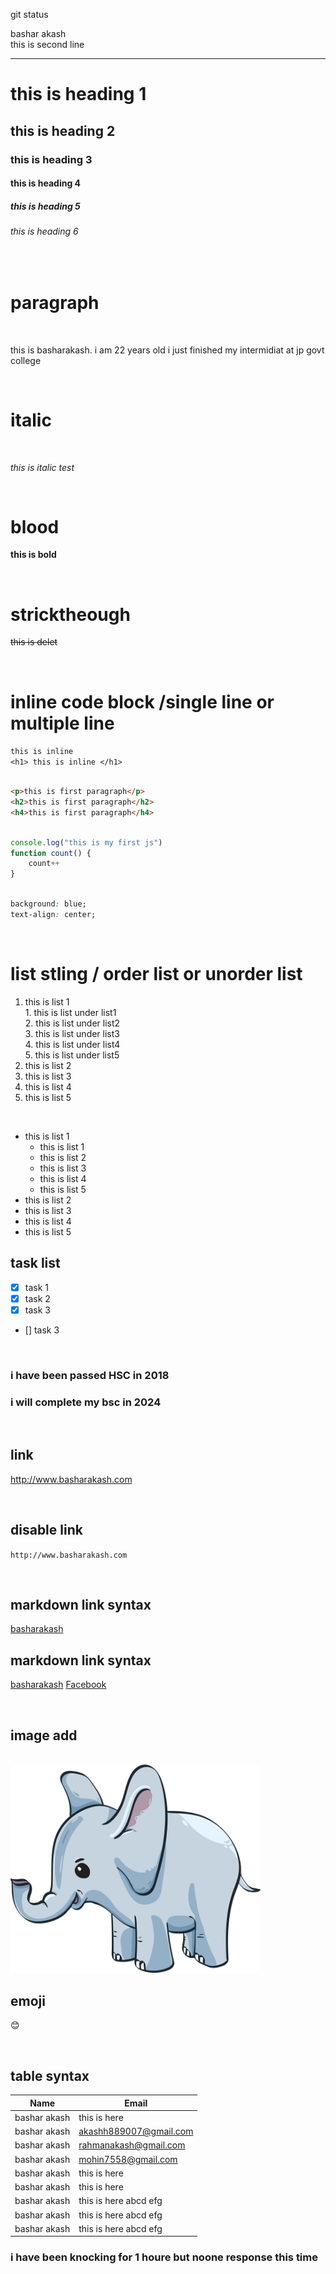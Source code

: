 git status
<!-- markdown tutorial-->

bashar akash  
this is second line

---

# this is heading 1
## this is heading 2
### this is heading 3
#### this is heading 4
##### this is heading 5
###### this is heading 6

</br>

# paragraph
</br>
<p>this is basharakash. i am 22 years old i just finished my intermidiat at jp govt college</p>

</br>

# italic

</br>

_this is italic test_


</br>

# blood
__this is bold__

</br>

# stricktheough

~~this is delet~~

</br>

# inline code block /single line or multiple line 

`this is inline`  
`<h1> this is inline </h1>`  


``` html

<p>this is first paragraph</p>
<h2>this is first paragraph</h2>
<h4>this is first paragraph</h4>

```


``` javascript

console.log("this is my first js")
function count() {
    count++
}

```


``` css

background: blue;
text-align: center;

```

</br>

# list stling / order list or unorder list

1. this is list 1  
        1. this is list under list1  
        2. this is list under list2  
        3. this is list under list3  
        4. this is list under list4  
        5. this is list under list5  
2. this is list 2
3. this is list 3
4. this is list 4
5. this is list 5  

</br>

- this is list 1  
    - this is list 1
    - this is list 2
    - this is list 3
    - this is list 4
    - this is list 5
- this is list 2
- this is list 3
- this is list 4
- this is list 5  


## task list 

- [X] task 1
- [X] task 2
- [X] task 3
- [] task 3

</br>

### i have been passed HSC in 2018

### i will complete my bsc in 2024

</br>

## link 

http://www.basharakash.com



</br>

## disable link 

`http://www.basharakash.com`


</br>

## markdown link syntax 


[basharakash](http://www.basharakash.com)


## markdown link syntax 


[basharakash][websitelink]
[Facebook][facebook]


<!-- All link is here -->

[websitelink]: http://www.basharakash.com
[facebook]: https://www.facebook.com/basharakash889007


</br>

## image add

</br>

<!-- ![image title](./image/baby-elephant-3526681_960_720.png) -->

<img src= "./image/baby.png" width= "400px"/>

</br>

## emoji

😊


</br>

## table syntax 

| Name | Email |
| --------------- | -------------- |
| bashar akash | this is here |
| bashar akash | akashh889007@gmail.com |
| bashar akash | rahmanakash@gmail.com |
| bashar akash | mohin7558@gmail.com |
| bashar akash | this is here |
| bashar akash | this is here |
| bashar akash | this is here abcd efg|
| bashar akash | this is here abcd efg|
| bashar akash | this is here abcd efg|






### i have been knocking for 1 houre but noone response this time 
